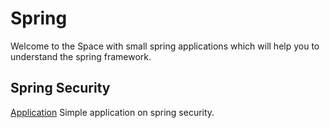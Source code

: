 # Spring
Welcome to the Space with small spring applications which will help you to understand the spring framework.

## Spring Security
[Application](https://github.com/sujitmajumdar42/Spring/SpringSecurity)
Simple application on spring security.    
